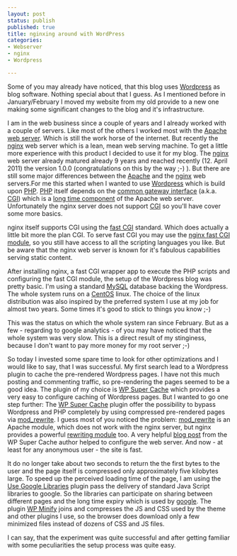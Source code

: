 ```yaml
---
layout: post
status: publish
published: true
title: nginxing around with WordPress
categories:
- Webserver
- nginx
- Wordpress

---
```

Some of you may already have noticed, that this blog uses [Wordpress](http://www.wordpress.com) as blog software. Nothing special about that I guess. As I mentioned before in January/February I moved my website from my old provide to a new one making some significant changes to the blog and it's infrastructure.

I am in the web business since a couple of years and I already worked with a couple of servers. Like most of the others I worked most with the [Apache web server](http://httpd.apache.org). Which is still the work horse of the internet. But recently the [nginx](http://nginx.org/) web server which is a lean, mean web serving machine. To get a little more experience with this product I decided to use it for my blog. The [nginx](http://nginx.org/) web server already matured already 9 years and reached recently (12\. April 2011) the version 1.0.0 (congratulations on this by the way ;-) ). But there are still some major differences between the [Apache](http://httpd.apache.org) and the [nginx](http://nginx.org/) web servers.For me this started when I wanted to use [Wordpress](http://www.wordpress.com) which is build upon [PHP](http://www.php.net). [PHP](http://www.php.net) itself depends on the [common gateway interface](http://en.wikipedia.org/wiki/Common_Gateway_Interface) (a.k.a. [CGI](http://en.wikipedia.org/wiki/Common_Gateway_Interface)) which is a [long time component](http://httpd.apache.org/docs/2.0/mod/mod_cgi.html) of the Apache web server. Unfortunately the nginx server does not support [CGI](http://en.wikipedia.org/wiki/Common_Gateway_Interface) so you'll have cover some more basics.

nginx itself supports CGI using the [fast CGI](http://en.wikipedia.org/wiki/FastCGI) standard. Which does actually a little bit more the plan CGI. To serve fast CGI you may use the [nginx fast CGI module](http://wiki.nginx.org/HttpFcgiModule), so you still have access to all the scripting languages you like. But be aware that the nginx web server is known for it's fabulous capabilities serving static content.

After installing nginx, a fast CGI wrapper app to execute the PHP scripts and configuring the fast CGI module, the setup of the Wordpress blog was pretty basic. I'm using a standard [MySQL](http://www.mysql.com) database backing the Wordpress. The whole system runs on a [CentOS](http://www.centos.org/) linux. The choice of the linux distribution was also inspired by the preferred system I use at my job for almost two years. Some times it's good to stick to things you know ;-)

This was the status on which the whole system ran since February. But as a few - regarding to google analytics - of you may have noticed that the whole system was very slow. This is a direct result of my stinginess, because I don't want to pay more money for my root server ;-)

So today I invested some spare time to look for other optimizations and I would like to say, that I was successful. My first search lead to a Wordpress plugin to cache the pre-rendered Wordpress pages. I have not this much posting and commenting traffic, so pre-rendering the pages seemed to be a good idea. The plugin of my choice is [WP Super Cache](http://wordpress.org/extend/plugins/wp-super-cache/) which provides a very easy to configure caching of Wordpress pages. But I wanted to go one step further: The [WP Super Cache](http://wordpress.org/extend/plugins/wp-super-cache/) plugin offer the possibility to bypass Wordpress and PHP completely by using compressed pre-rendered pages via [mod_rewrite](http://httpd.apache.org/docs/2.0/mod/mod_rewrite.html). I guess most of you noticed the problem: [mod_rewrite](http://httpd.apache.org/docs/2.0/mod/mod_rewrite.html) is an Apache module, which does not work with the nginx server, but nginx provides a powerful [rewriting module](http://wiki.nginx.org/HttpRewriteModule) too. A very helpful [blog post](http://ocaoimh.ie/2009/11/23/wordpress-nginx-wp-super-cache/) from the WP Super Cache author helped to configure the web server. And now - at least for any anonymous user - the site is fast.

It do no longer take about two seconds to return the the first bytes to the user and the page itself is compressed only approximately five kilobytes large. To speed up the perceived loading time of the page, I am using the [Use Google Libraries](http://wordpress.org/extend/plugins/use-google-libraries/) plugin pass the delivery of standard Java Script libraries to google. So the libraries can participate on sharing between different pages and the long time expiry which is used by [google](http://www.google.com). The plugin [WP Minify](http://wordpress.org/extend/plugins/wp-minify/) joins and compresses the JS and CSS used by the theme and other plugins I use, so the browser does download only a few minimized files instead of dozens of CSS and JS files.

I can say, that the experiment was quite successful and after getting familiar with some peculiarities the setup process was quite easy.
